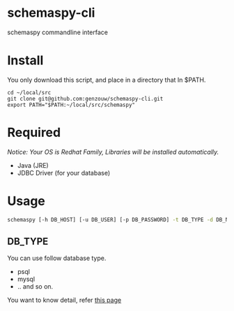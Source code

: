 # schemaspy-cli

schemaspy commandline interface


# Install

You only download this script, and place in a directory that In $PATH.

```bash:ex
cd ~/local/src
git clone git@github.com:genzouw/schemaspy-cli.git
export PATH="$PATH:~/local/src/schemaspy"
```

# Required

*Notice: Your OS is Redhat Family, Libraries will be installed automatically.*

* Java (JRE)
* JDBC Driver (for your database)


# Usage

```bash
schemaspy [-h DB_HOST] [-u DB_USER] [-p DB_PASSWORD] -t DB_TYPE -d DB_NAME
```

## DB_TYPE

You can use follow database type.

- psql
- mysql
- .. and so on.
   
You want to know detail, refer [this page](http://schemaspy.sourceforge.net/)

